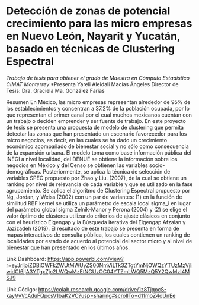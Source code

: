 # Detección de zonas de potencial crecimiento para las micro empresas en Nuevo León, Nayarit y Yucatán, basado en técnicas de Clustering Espectral
*Trabajo de tesis para obtener el grado de Maestra en Cómputo Estadístico CIMAT Monterrey*
*Presenta
Yareli Aleidali Macías Ángeles
Director de Tesis:
Dra. Graciela Ma. González Farías

Resumen
En México, las micro empresas representan alrededor de 95% de los establecimientos
y concentran a 37.2% de la población ocupada, por lo que representan el primer
canal por el cual muchos mexicanos cuentan con un trabajo o deciden emprender y
ser fuente de trabajo.
En este proyecto de tesis se presenta una propuesta de modelo de clustering que
permita detectar las zonas que han presentado un escenario favorecedor para los micro
negocios, es decir, en las cuales se ha dado un crecimiento económico acompañado de
bienestar social y no sólo como consecuencia de la expansión urbana.
El modelo toma como base información pública del INEGI a nivel localidad, del
DENUE se obtiene la información sobre los negocios en México y del Censo se obtienen
las variables socio-demográficas. Posteriormente, se aplica la técnica de selección de
variables SPEC propuesto por Zhao y Liu. (2007), de la cual se obtiene un ranking
por nivel de relevancia de cada variable y que es utilizado en la fase agrupamiento.
Se aplica el algoritmo de Clustering Espectral propuesto por Ng, Jordan, y Weiss
(2002) con un par de variantes: (1) en la función de similitud RBF kernel se utiliza un
parámetro de escala local sigma_i en lugar del parámetro global sigma Zelnik-Manor y Perona
(2004) y (2) se elige el valor óptimo de clústeres utilizando criterios de ajuste clásicos
en conjunto con el heurístico Eigengap y la Búsqueda iterativa del Eigengap Afzalan
y Jazizadeh (2019).
El resultado de este trabajo se presenta en forma de mapas interactivos de consulta
pública, los cuales contienen un ranking de localidades por estado de acuerdo al
potencial del sector micro y al nivel de bienestar que han presentado en los últimos
años.


Link Dashboard:
https://app.powerbi.com/view?r=eyJrIjoiZDBiOWFkZWUtMWUyZS00NmViLTk3ZTgtYmNjOWQzYTUzMzVjIiwidCI6IjA3YTgxZjc2LWQwMzEtNGUzOC04YTZmLWQ5MzQ5Y2QwMzI4MSJ9

Link Código:
https://colab.research.google.com/drive/1z8TjqocS-kayVvVcAduFQpcsV1baK2VC?usp=sharing#scrollTo=d11moZ4qUnEe

